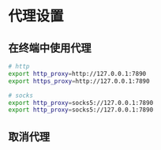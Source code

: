 # 代理设置



## 在终端中使用代理

```sh
# http
export http_proxy=http://127.0.0.1:7890
export https_proxy=http://127.0.0.1:7890

# socks
export http_proxy=socks5://127.0.0.1:7890
export http_proxy=socks5://127.0.0.1:7890
```

## 取消代理

```sh

```
